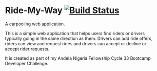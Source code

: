 # Ride-My-Way [![Build Status](https://travis-ci.org/IyiKuyoro/Ride-My-Way.svg?branch=API)](https://travis-ci.org/IyiKuyoro/Ride-My-Way)
A carpooling web application.

This is a simple web application that helps users find riders or drivers typically going in the same direction as them.
Drivers can add ride offers, riders can view and request rides and drivers can accept or decline or accept rider requests.

It is created as part of my Andela Nigeria Fellowship Cycle 33 Bootcamp Developer Challenge.
